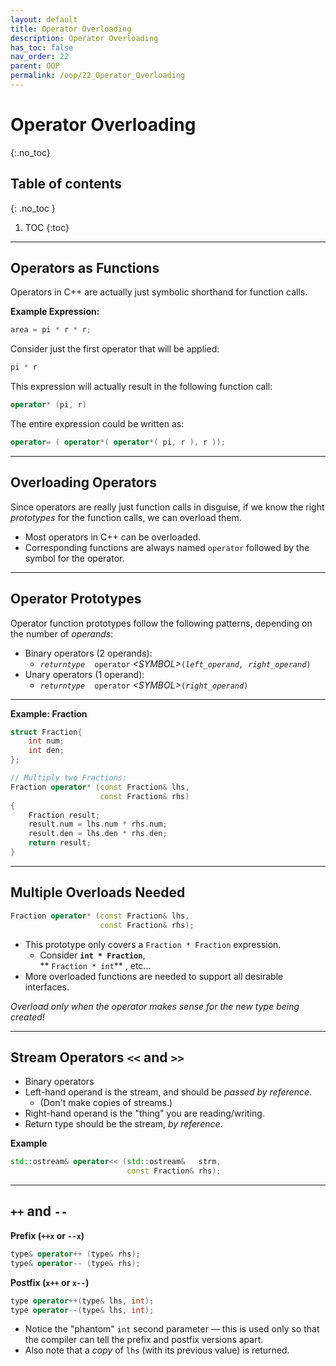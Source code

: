 ```yaml
---
layout: default
title: Operator Overloading
description: Operator Overloading
has_toc: false
nav_order: 22
parent: OOP
permalink: /oop/22_Operator_Overloading
---
```


# Operator Overloading
{:.no_toc}

## Table of contents
{: .no_toc }

1. TOC
{:toc}
---

## Operators as Functions



Operators in C++ are actually just symbolic shorthand for function calls.

**Example Expression:**
``` cpp
area = pi * r * r;
```

Consider just the first operator that will be applied:

``` cpp
pi * r
```

This expression will actually result in the following function call:

``` cpp
operator* (pi, r)
```

The entire expression could be written as:

``` cpp
operator= ( operator*( operator*( pi, r ), r ));
```


---

## Overloading Operators

Since operators are really just function calls in disguise, if we know the right _prototypes_ for the function calls, we can overload them.

* Most operators in C++ can be overloaded.
* Corresponding functions are always named `operator` followed by the symbol for the operator.

---

## Operator Prototypes

Operator function prototypes follow the following patterns, depending on the number of _operands_:

* Binary operators (2 operands):
    - _`returntype`_&nbsp;&nbsp;` operator`_&nbsp;&lt;SYMBOL&gt;_` ( `_`left_operand, right_operand`_`)`
* Unary operators (1 operand):
    - _`returntype`_&nbsp;&nbsp;` operator`_&nbsp;&lt;SYMBOL&gt;_` ( `_`right_operand`_`)` 

---

**Example: Fraction**
``` cpp
struct Fraction{
    int num;
    int den;
};

// Multiply two Fractions:
Fraction operator* (const Fraction& lhs, 
                    const Fraction& rhs) 
{
    Fraction result;
    result.num = lhs.num * rhs.num;
    result.den = lhs.den * rhs.den;                        
    return result;
}
```

---

## Multiple Overloads Needed

``` cpp
Fraction operator* (const Fraction& lhs, 
                    const Fraction& rhs);
```
* This prototype only covers a `Fraction * Fraction` expression.
    - Consider **`int * Fraction`**,<br />  ** `Fraction * int`** , etc...
* More overloaded functions are needed to support all desirable interfaces.

_Overload only when the operator makes sense for the new type being created!_

---

## Stream Operators `<<` and `>>`

* Binary operators
* Left-hand operand is the stream, and should be _passed by reference_.
    - (Don't make copies of streams.)
* Right-hand operand is the "thing" you are reading/writing.
* Return type should be the stream, _by reference_.

**Example**
``` cpp
std::ostream& operator<< (std::ostream&   strm, 
                          const Fraction& rhs);
```

---

## `++` and `--`

**Prefix (`++x` or `--x`)** <br />
``` cpp
type& operator++ (type& rhs);
type& operator-- (type& rhs);
```

**Postfix (`x++` or `x--`)** <br />
``` cpp
type operator++(type& lhs, int);
type operator--(type& lhs, int);
```
* Notice the "phantom" `int` second parameter &mdash; this is used only so that the compiler can tell the prefix and postfix versions apart.
* Also note that a _copy_ of `lhs` (with its previous value) is returned.

